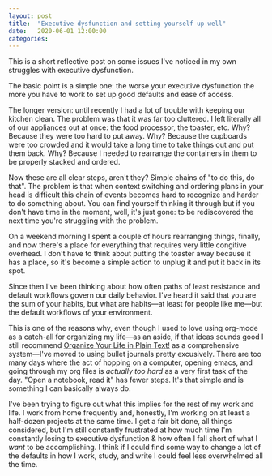 ```yaml
---
layout: post
title:  "Executive dysfunction and setting yourself up well"
date:   2020-06-01 12:00:00
categories:
---
```


This is a short reflective post on some issues I've noticed in my own struggles with executive dysfunction. 

The basic point is a simple one: the worse your executive dysfunction the more you have to work to set up good defaults and ease of access.

The longer version: until recently I had a lot of trouble with keeping our kitchen clean. The problem was that it was far too cluttered. I left literally all of our appliances out at once: the food processor, the toaster, etc. Why? Because they were too hard to put away. Why? Because the cupboards were too crowded and it would take a long time to take things out and put them back. Why? Because I needed to rearrange the containers in them to be properly stacked and ordered.

Now these are all clear steps, aren't they? Simple chains of "to do this, do that". The problem is that when context switching and ordering plans in your head is difficult this chain of events becomes hard to recognize and harder to do something about. You can find yourself thinking it through but if you don't have time in the moment, well, it's just gone: to be rediscovered the next time you're struggling with the problem.

On a weekend morning I spent a couple of hours rearranging things, finally, and now there's a place for everything that requires very little congitive overhead. I don't have to think about putting the toaster away because it has a place, so it's become a simple action to unplug it and put it back in its spot.

Since then I've been thinking about how often paths of least resistance and default workflows govern our daily behavior. I've heard it said that you are the sum of your habits, but what are habits&#x2014;at least for people like me&#x2014;but the default workflows of your environment.

This is one of the reasons why, even though I used to love using org-mode as a catch-all for organizing my life&#x2014;as an aside, if that ideas sounds good I still recommend [Organize Your Life in Plain Text!](http://doc.norang.ca/org-mode.html) as a comprehensive system&#x2014;I've moved to using bullet journals pretty excusively. There are too many days where the act of hopping on a computer, opening emacs, and going through my org files is *actually too hard* as a very first task of the day. "Open a notebook, read it" has fewer steps. It's that simple and is something I can basically always do. 

I've been trying to figure out what this implies for the rest of my work and life. I work from home frequently and, honestly, I'm working on at least a half-dozen projects at the same time. I get a fair bit done, all things considered, but I'm still constantly frustrated at how much time I'm constantly losing to executive dysfunction & how often I fall short of what I *want* to be accomplishing. I think if I could find some way to change a lot of the defaults in how I work, study, and write I could feel less overwhelmed all the time.

